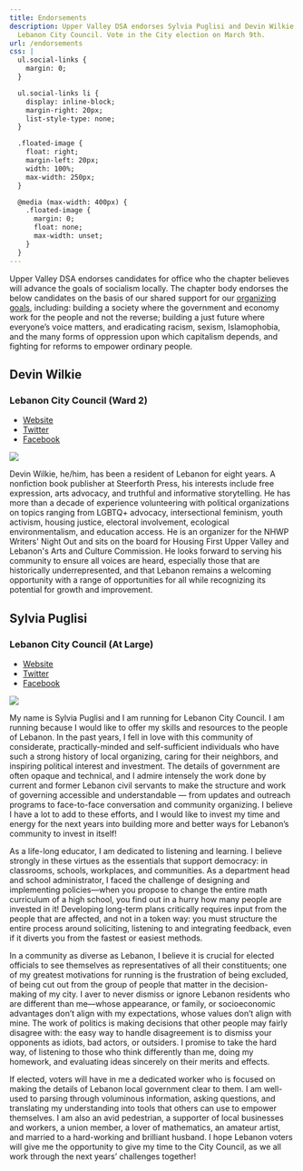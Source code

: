```yaml
---
title: Endorsements
description: Upper Valley DSA endorses Sylvia Puglisi and Devin Wilkie for
  Lebanon City Council. Vote in the City election on March 9th.
url: /endorsements
css: |
  ul.social-links {
    margin: 0;
  }

  ul.social-links li {
    display: inline-block;
    margin-right: 20px;
    list-style-type: none;
  }

  .floated-image {
    float: right;
    margin-left: 20px;
    width: 100%;
    max-width: 250px;
  }

  @media (max-width: 400px) {
    .floated-image {
      margin: 0;
      float: none;
      max-width: unset;
    }
  }
---
```


Upper Valley DSA endorses candidates for office who the chapter believes will advance the goals of socialism locally. The chapter body endorses the below candidates on the basis of our shared support for our [organizing goals](/organizing), including: building a society where the government and economy work for the people and not the reverse; building a just future where everyone’s voice matters, and eradicating racism, sexism, Islamophobia, and the many forms of oppression upon which capitalism depends, and fighting for reforms to empower ordinary people.

## Devin Wilkie

### Lebanon City Council (Ward 2)

<ul class="social-links">
  <li><a href="http://devinwilkie.com">Website</a></li>
  <li><a href="https://twitter.com/devinbookman">Twitter</a></li>
  <li><a href="https://www.facebook.com/DevinWilkie">Facebook</a></li>
</ul>

<div class="floated-image">

![](/uploads/2018-12-07-12.50.19.jpg)

</div>

Devin Wilkie, he/him, has been a resident of Lebanon for eight years. A nonfiction book publisher at Steerforth Press, his interests include free expression, arts advocacy, and truthful and informative storytelling. He has more than a decade of experience volunteering with political organizations on topics ranging from LGBTQ+ advocacy, intersectional feminism, youth activism, housing justice, electoral involvement, ecological environmentalism, and education access. He is an organizer for the NHWP Writers' Night Out and sits on the board for Housing First Upper Valley and Lebanon's Arts and Culture Commission. He looks forward to serving his community to ensure all voices are heard, especially those that are historically underrepresented, and that Lebanon remains a welcoming opportunity with a range of opportunities for all while recognizing its potential for growth and improvement.

## Sylvia Puglisi

### Lebanon City Council (At Large)

<ul class="social-links">
  <li><a href="https://www.thesylvianfissure.me/">Website</a></li>
  <li><a href="https://twitter.com/Sylvia_teacher">Twitter</a></li>
  <li><a href="https://www.facebook.com/sylvia.puglisi">Facebook</a></li>
</ul>

<div class="floated-image">

![](/uploads/sylvia.jpg)

</div>

My name is Sylvia Puglisi and I am running for Lebanon City Council. I am running because I would like to offer my skills and resources to the people of Lebanon. In the past years, I fell in love with this community of considerate, practically-minded and self-sufficient individuals who have such a strong history of local organizing, caring for their neighbors, and inspiring political interest and investment. The details of government are often opaque and technical, and I admire intensely the work done by current and former Lebanon civil servants to make the structure and work of governing accessible and understandable — from updates and outreach programs to face-to-face conversation and community organizing. I believe I have a lot to add to these efforts, and I would like to invest my time and energy for the next years into building more and better ways for Lebanon’s community to invest in itself!

As a life-long educator, I am dedicated to listening and learning. I believe strongly in these virtues as the essentials that support democracy: in classrooms, schools, workplaces, and communities. As a department head and school administrator, I faced the challenge of designing and implementing policies—when you propose to change the entire math curriculum of a high school, you find out in a hurry how many people are invested in it! Developing long-term plans critically requires input from the people that are affected, and not in a token way: you must structure the entire process around soliciting, listening to and integrating feedback, even if it diverts you from the fastest or easiest methods.

In a community as diverse as Lebanon, I believe it is crucial for elected officials to see themselves as representatives of all their constituents; one of my greatest motivations for running is the frustration of being excluded, of being cut out from the group of people that matter in the decision-making of my city. I aver to never dismiss or ignore Lebanon residents who are different than me—whose appearance, or family, or socioeconomic advantages don’t align with my expectations, whose values don’t align with mine. The work of politics is making decisions that other people may fairly disagree with: the easy way to handle disagreement is to dismiss your opponents as idiots, bad actors, or outsiders. I promise to take the hard way, of listening to those who think differently than me, doing my homework, and evaluating ideas sincerely on their merits and effects.

If elected, voters will have in me a dedicated worker who is focused on making the details of Lebanon local government clear to them. I am well-used to parsing through voluminous information, asking questions, and translating my understanding into tools that others can use to empower themselves. I am also an avid pedestrian, a supporter of local businesses and workers, a union member, a lover of mathematics, an amateur artist, and married to a hard-working and brilliant husband. I hope Lebanon voters will give me the opportunity to give my time to the City Council, as we all work through the next years’ challenges together!
